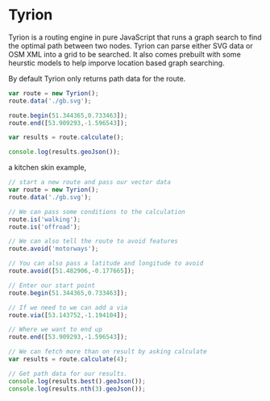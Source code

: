 # Tyrion
Tyrion is a routing engine in pure JavaScript that runs a graph search to find the optimal path between two nodes. Tyrion can parse either SVG data or OSM XML into a grid to be searched. It also comes prebuilt with some heurstic models to help imporve location based graph searching.

By default Tyrion only returns path data for the route.

```js
var route = new Tyrion();
route.data('./gb.svg');

route.begin(51.344365,0.733463]);
route.end([53.909293,-1.596543]);

var results = route.calculate();

console.log(results.geoJson()); 
```

a kitchen skin example,

```js
// start a new route and pass our vector data
var route = new Tyrion();
route.data('./gb.svg');

// We can pass some conditions to the calculation
route.is('walking');
route.is('offroad');

// We can also tell the route to avoid features
route.avoid('motorways');

// You can also pass a latitude and longitude to avoid
route.avoid([51.482906,-0.177665]);

// Enter our start point
route.begin(51.344365,0.733463]);

// If we need to we can add a via
route.via([53.143752,-1.194104]);

// Where we want to end up
route.end([53.909293,-1.596543]);

// We can fetch more than on result by asking calculate
var results = route.calculate(4);

// Get path data for our results.
console.log(results.best().geoJson()); 
console.log(results.nth(3).geoJson()); 

```
